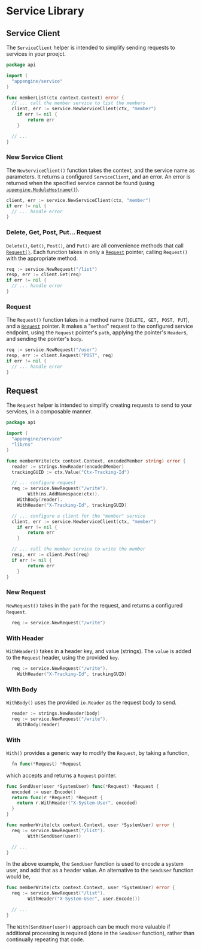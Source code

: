 # Service Library

## Service Client

The `ServiceClient` helper is intended to simplify sending requests to services in your proejct.

```go
package api

import (
  "appengine/service"
)

func memberList(ctx context.Context) error {
  // ... call the member service to list the members
  client, err := service.NewServiceClient(ctx, "member")
	if err != nil {
		return err
	}

  // ...
}
```

### New Service Client

The `NewServiceClient()` function takes the context, and the service name as parameters.  It returns a configured `ServiceClient`, and an error.  An error is returned when the specified service cannot be found (using [`appengine.ModuleHostname()`](https://cloud.google.com/appengine/docs/standard/go/reference#ModuleHostname)).

```go
client, err := service.NewServiceClient(ctx, "member")
if err != nil {
  // ... handle error
}
```

### Delete, Get, Post, Put... Request

`Delete()`, `Get()`, `Post()`, and `Put()` are all convenience methods that call [`Request()`](###Request).  Each function takes in only a [`Request`](##Request) pointer, calling `Request()` with the appropriate method.

```go
req := service.NewRequest("/list")
resp, err := client.Get(req)
if err != nil {
  // ... handle error
}
```

### Request

The `Request()` function takes in a method name (`DELETE, GET, POST, PUT`), and a [`Request`](##Request) pointer.  It makes a "`method`" request to the configured service endpoint, using the `Request` pointer's `path`, applying the pointer's `Header`s, and sending the pointer's `body`.

```go
req := service.NewRequest("/user")
resp, err := client.Request("POST", req)
if err != nil {
  // ... handle error
}
```

## Request

The `Request` helper is intended to simplify creating requests to send to your services, in a composable manner.

```go
package api

import (
  "appengine/service"
  "lib/ns"
)

func memberWrite(ctx context.Context, encodedMember string) error {
  reader := strings.NewReader(encodedMember)
  trackingGUID := ctx.Value("Ctx-Tracking-Id")

  // ... configure request
  req := service.NewRequest("/write").
		With(ns.AddNamespace(ctx)).
    WithBody(reader).
    WithHeader("X-Tracking-Id", trackingGUID)

  // ... configure a client for the "member" service
  client, err := service.NewServiceClient(ctx, "member")
	if err != nil {
		return err
	}

  // ... call the member service to write the member
  resp, err := client.Post(req)
  if err != nil {
		return err
	}
}
```

### New Request

`NewRequest()` takes in the `path` for the request, and returns a configured `Request`.

```go
  req := service.NewRequest("/write")
```

### With Header

`WithHeader()` takes in a header key, and value (strings).  The `value` is added to the `Request` header, using the provided `key`.

```go
  req := service.NewRequest("/write").
    WithHeader("X-Tracking-Id", trackingGUID)
```

### With Body

`WithBody()` uses the provided `io.Reader` as the request body to send.

```go
  reader := strings.NewReader(body)
  req := service.NewRequest("/write").
    WithBody(reader)
```

### With

`With()` provides a generic way to modify the `Request`, by taking a function,

```go
  fn func(*Request) *Request
```

which accepts and returns a `Request` pointer.

```go
func SendUser(user *SystemUser) func(*Request) *Request {
  encoded := user.Encode()
  return func(r *Request) *Request {
    return r.WithHeader("X-System-User", encoded)
  }
}

func memberWrite(ctx context.Context, user *SystemUser) error {
  req := service.NewRequest("/list").
		With(SendUser(user))

  // ...
}
```
In the above example, the `SendUser` function is used to encode a system user, and add that as a header value.  An alternative to the `SendUser` function would be,

```go
func memberWrite(ctx context.Context, user *SystemUser) error {
  req := service.NewRequest("/list").
		WithHeader("X-System-User", user.Encode())

  // ...
}
```
The `With(SendUser(user))` approach can be much more valuable if additional processing is required (done in the `SendUser` function), rather than continually repeating that code.

